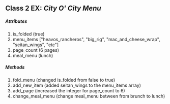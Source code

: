 ## Class 2 EX: *City O' City Menu*

##### Attributes

1. is_folded (true)
2. menu_items ["heavos_rancheros", "big_rig", "mac_and_cheese_wrap", "seitan_wings", "etc"]
3. page_count (6 pages)
5. meal_menu (lunch)

##### Methods

1. fold_menu (changed is_folded from false to true)
2. add_new_item (added seitan_wings to the menu_items array)
3. add_page (increased the integer for page_count to 6)
4. change_meal_menu (change meal_menu between from brunch to lunch)
